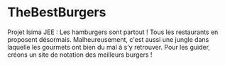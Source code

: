 # TheBestBurgers
Projet Isima JEE : Les hamburgers sont partout ! Tous les restaurants en proposent désormais. Malheureusement, c'est aussi une jungle dans laquelle les gourmets ont bien du mal à s'y retrouver. Pour les guider, créons un site de notation des meilleurs burgers !
